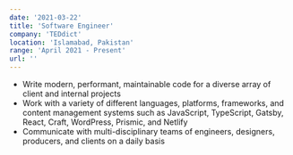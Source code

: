 ```yaml
---
date: '2021-03-22'
title: 'Software Engineer'
company: 'TEDdict'
location: 'Islamabad, Pakistan'
range: 'April 2021 - Present'
url: ''
---
```


- Write modern, performant, maintainable code for a diverse array of client and internal projects
- Work with a variety of different languages, platforms, frameworks, and content management systems such as JavaScript, TypeScript, Gatsby, React, Craft, WordPress, Prismic, and Netlify
- Communicate with multi-disciplinary teams of engineers, designers, producers, and clients on a daily basis

